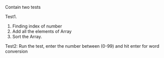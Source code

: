Contain two tests 

Test1.
1. Finding index of number
2. Add all the elements of Array
3. Sort the Array.

Test2: Run the test, enter the number between (0-99) and hit enter for word conversion
